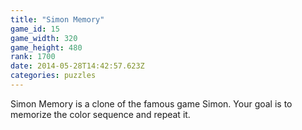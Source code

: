 ```yaml
---
title: "Simon Memory"
game_id: 15
game_width: 320
game_height: 480
rank: 1700
date: 2014-05-28T14:42:57.623Z
categories: puzzles
---
```

Simon Memory is a clone of the famous game Simon. Your goal is to memorize the color sequence and repeat it.